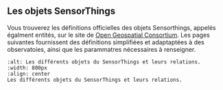 ## Les objets SensorThings
Vous trouverez les définitions officielles des objets Sensorthings, appelés égalment entités, sur le site de [Open Geospatial Consortium](https://docs.ogc.org/is/18-088/18-088.html#sensing-entities2).
Les pages suivantes fournissent des définitions simplifiées et adaptaptées à des observatoies, ainsi que les parammatres nécessaires à renseigner.

```{figure} img/STA_entities.png
:alt: Les différents objets du SensorThings et leurs relations.
:width: 800px
:align: center
Les différents objets du SensorThings et leurs relations.
```
